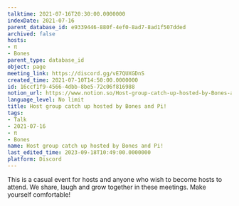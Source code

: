 ```yaml
---
talktime: 2021-07-16T20:30:00.0000000
indexDate: 2021-07-16
parent_database_id: e9339446-880f-4ef0-8ad7-8ad1f507dded
archived: false
hosts:
- π
- Bones
parent_type: database_id
object: page
meeting_link: https://discord.gg/vE7QUXGDnS
created_time: 2021-07-10T14:50:00.0000000
id: 16ccf1f9-4566-4dbb-8be5-72c06f816988
notion_url: https://www.notion.so/Host-group-catch-up-hosted-by-Bones-and-Pi-16ccf1f945664dbb8be572c06f816988
language_level: No limit
title: Host group catch up hosted by Bones and Pi!
tags:
- Talk
- 2021-07-16
- π
- Bones
name: Host group catch up hosted by Bones and Pi!
last_edited_time: 2023-09-18T10:49:00.0000000
platform: Discord
---
```


This is a casual event for hosts and anyone who wish to become hosts to attend.  We share, laugh and grow together in these meetings.  Make yourself comfortable!






